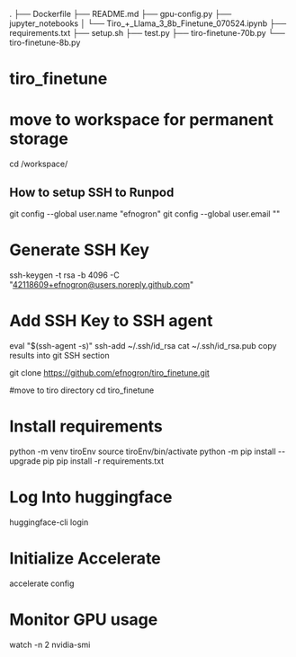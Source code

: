 .
├── Dockerfile
├── README.md
├── gpu-config.py
├── jupyter_notebooks
│   └── Tiro_+_Llama_3_8b_Finetune_070524.ipynb
├── requirements.txt
├── setup.sh
├── test.py
├── tiro-finetune-70b.py
└── tiro-finetune-8b.py

# tiro_finetune

# move to workspace for permanent storage
cd /workspace/

## How to setup SSH to Runpod
git config --global user.name "efnogron"
git config --global user.email ""

# Generate SSH Key
ssh-keygen -t rsa -b 4096 -C "42118609+efnogron@users.noreply.github.com"

# Add SSH Key to SSH agent
eval "$(ssh-agent -s)"
ssh-add ~/.ssh/id_rsa
cat ~/.ssh/id_rsa.pub
copy results into git SSH section


git clone https://github.com/efnogron/tiro_finetune.git

#move to tiro directory
cd tiro_finetune

# Install requirements
python -m venv tiroEnv
source tiroEnv/bin/activate
python -m pip install --upgrade pip
pip install -r requirements.txt

# Log Into huggingface
huggingface-cli login

# Initialize Accelerate
accelerate config

# Monitor GPU usage
watch -n 2 nvidia-smi
